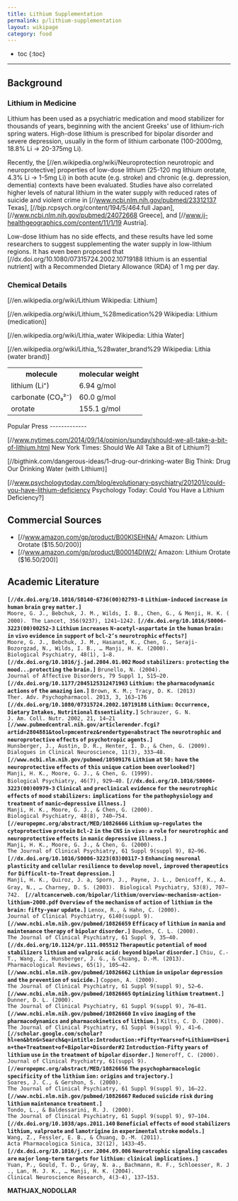 ```yaml
---
title: Lithium Supplementation
permalink: p/lithium-supplementation
layout: wikipage
category: food
---
```


* toc
{:toc}

----

Background
----------

### Lithium in Medicine

Lithium has been used as a psychiatric medication and mood stabilizer for thousands of years, beginning with the ancient Greeks' use of lithium-rich spring waters. High-dose lithium is prescribed for bipolar disorder and severe depression, usually in the form of lithium carbonate (100-2000mg, 18.8% Li → 20-375mg Li).

Recently, the \[//en.wikipedia.org/wiki/Neuroprotection neurotropic and neuroprotective\] properties of low-dose lithium (25-120 mg lithium orotate, 4.3% Li → 1-5mg Li) in both acute (e.g. stroke) and chronic (e.g. depression, dementia) contexts have been evaluated. Studies have also correlated higher levels of natural lithium in the water supply with reduced rates of suicide and violent crime in \[//www.ncbi.nlm.nih.gov/pubmed/23312137 Texas\], \[//bjp.rcpsych.org/content/194/5/464.full Japan\], \[//www.ncbi.nlm.nih.gov/pubmed/24072668 Greece\], and \[//www.ij-healthgeographics.com/content/11/1/19 Austria\].

Low-dose lithium has no side effects, and these results have led some researchers to suggest supplementing the water supply in low-lithium regions. It has even been proposed that \[//dx.doi.org/10.1080/07315724.2002.10719188 lithium is an essential nutrient\] with a Recommended Dietary Allowance (RDA) of 1 mg per day.

### Chemical Details

\[//en.wikipedia.org/wiki/Lithium Wikipedia: Lithium\]

\[//en.wikipedia.org/wiki/Lithium_%28medication%29 Wikipedia: Lithium (medication)\]

\[//en.wikipedia.org/wiki/Lithia_water Wikipedia: Lithia Water\]

\[//en.wikipedia.org/wiki/Lithia_%28water_brand%29 Wikipedia: Lithia (water brand)\]

<table class="wikitable">
<tr>
<th>
molecule

</th>
<th>
molecular weight

</th>
</tr>
<tr>
<td>
lithium (Li⁺)

</td>
<td>
6.94 g/mol

</td>
</tr>
<tr>
<td>
carbonate (CO₃²⁻)

</td>
<td>
60.0 g/mol

</td>
</tr>
<tr>
<td>
orotate

</td>
<td>
155.1 g/mol

</td>
</tr>
</table>
Popular Press
-------------

\[//www.nytimes.com/2014/09/14/opinion/sunday/should-we-all-take-a-bit-of-lithium.html New York Times: Should We All Take a Bit of Lithium?\]

\[//bigthink.com/dangerous-ideas/1-drug-our-drinking-water Big Think: Drug Our Drinking Water (with Lithium)\]

\[//www.psychologytoday.com/blog/evolutionary-psychiatry/201201/could-you-have-lithium-deficiency Psychology Today: Could You Have a Lithium Deficiency?\]

Commercial Sources
------------------

-   \[//www.amazon.com/gp/product/B00KISEHNA/ Amazon: Lithium Orotate ($15.50/200)\]
-   \[//www.amazon.com/gp/product/B00014DIW2/ Amazon: Lithium Orotate ($16.50/200)\]

Academic Literature
-------------------

**`[//dx.doi.org/10.1016/S0140-6736(00)02793-8` `Lithium-induced` `increase` `in` `human` `brain` `grey` `matter.]`**
`Moore, G. J., Bebchuk, J. M., Wilds, I. B., Chen, G., & Menji, H. K. (2000). `
`The Lancet, 356(9237), 1241–1242.`
**`[//dx.doi.org/10.1016/S0006-3223(00)00252-3` `Lithium` `increases` `N-acetyl-aspartate` `in` `the` `human` `brain:` `in` `vivo` `evidence` `in` `support` `of` `bcl-2’s` `neurotrophic` `effects?]`**` `
`Moore, G. J., Bebchuk, J. M., Hasanat, K., Chen, G., Seraji-Bozorgzad, N., Wilds, I. B., … Manji, H. K. (2000). `
`Biological Psychiatry, 48(1), 1–8. `
**`[//dx.doi.org/10.1016/j.jad.2004.01.002` `Mood` `stabilizers:` `protecting` `the` `mood...protecting` `the` `brain.]`**
`Brunello, N. (2004). `
`Journal of Affective Disorders, 79 Suppl 1, S15–20. `
**`[//dx.doi.org/10.1177/2045125312471963` `Lithium:` `the` `pharmacodynamic` `actions` `of` `the` `amazing` `ion.]`**
`Brown, K. M.; Tracy, D. K. (2013)`
`Ther. Adv. Psychopharmacol. 2013, 3, 163–176`
**`[//dx.doi.org/10.1080/07315724.2002.10719188` `Lithium:` `Occurrence,` `Dietary` `Intakes,` `Nutritional` `Essentiality.]`**
`Schrauzer, G. N.`
`J. Am. Coll. Nutr. 2002, 21, 14–21`
**`[//www.pubmedcentral.nih.gov/articlerender.fcgi?artid=2804881&tool=pmcentrez&rendertype=abstract` `The` `neurotrophic` `and` `neuroprotective` `effects` `of` `psychotropic` `agents.]`**
`Hunsberger, J., Austin, D. R., Henter, I. D., & Chen, G. (2009). `
`Dialogues in Clinical Neuroscience, 11(3), 333–48. `
**`[//www.ncbi.nlm.nih.gov/pubmed/10509176` `Lithium` `at` `50:` `have` `the` `neuroprotective` `effects` `of` `this` `unique` `cation` `been` `overlooked?]`**
`Manji, H. K., Moore, G. J., & Chen, G. (1999). `
`Biological Psychiatry, 46(7), 929–40.`
**`[//dx.doi.org/10.1016/S0006-3223(00)00979-3` `Clinical` `and` `preclinical` `evidence` `for` `the` `neurotrophic` `effects` `of` `mood` `stabilizers:` `implications` `for` `the` `pathophysiology` `and` `treatment` `of` `manic–depressive` `illness.]`**
`Manji, H. K., Moore, G. J., & Chen, G. (2000). `
`Biological Psychiatry, 48(8), 740–754. `
**`[//europepmc.org/abstract/MED/10826666` `Lithium` `up-regulates` `the` `cytoprotective` `protein` `Bcl-2` `in` `the` `CNS` `in` `vivo:` `a` `role` `for` `neurotrophic` `and` `neuroprotective` `effects` `in` `manic` `depressive` `illness.]`**
`Manji, H. K., Moore, G. J., & Chen, G. (2000). `
`The Journal of Clinical Psychiatry, 61 Suppl 9(suppl 9), 82–96.`
**`[//dx.doi.org/10.1016/S0006-3223(03)00117-3` `Enhancing` `neuronal` `plasticity` `and` `cellular` `resilience` `to` `develop` `novel,` `improved` `therapeutics` `for` `Difficult-to-Treat` `depression.]`**
`Manji, H. K., Quiroz, J. a, Sporn, J., Payne, J. L., Denicoff, K., A. Gray, N., … Charney, D. S. (2003). `
`Biological Psychiatry, 53(8), 707–742. `
**`[//altcancerweb.com/bipolar/lithium/overview-mechanism-action-lithium-2000.pdf` `Overview` `of` `the` `mechanism` `of` `action` `of` `lithium` `in` `the` `brain:` `fifty-year` `update.]`**
`Lenox, R., & Hahn, C. (2000). `
`Journal of Clinical Psychiatry, 6140(suppl 9).`
**`[//www.ncbi.nlm.nih.gov/pubmed/10826659` `Efficacy` `of` `lithium` `in` `mania` `and` `maintenance` `therapy` `of` `bipolar` `disorder.]`**
`Bowden, C. L. (2000).`
`The Journal of Clinical Psychiatry, 61 Suppl 9, 35–40.`
**`[//dx.doi.org/10.1124/pr.111.005512` `Therapeutic` `potential` `of` `mood` `stabilizers` `lithium` `and` `valproic` `acid:` `beyond` `bipolar` `disorder.]`**
`Chiu, C.-T., Wang, Z., Hunsberger, J. G., & Chuang, D.-M. (2013). `
`Pharmacological Reviews, 65(1), 105–42. `
**`[//www.ncbi.nlm.nih.gov/pubmed/10826662` `Lithium` `in` `unipolar` `depression` `and` `the` `prevention` `of` `suicide.]`**
`Coppen, A. (2000). `
`The Journal of Clinical Psychiatry, 61 Suppl 9(suppl 9), 52–6. `
**`[//www.ncbi.nlm.nih.gov/pubmed/10826665` `Optimizing` `lithium` `treatment.]`**
`Dunner, D. L. (2000). `
`The Journal of Clinical Psychiatry, 61 Suppl 9(suppl 9), 76–81. `
**`[//www.ncbi.nlm.nih.gov/pubmed/10826660` `In` `vivo` `imaging` `of` `the` `pharmacodynamics` `and` `pharmacokinetics` `of` `lithium.]`**
`Kilts, C. D. (2000). `
`The Journal of Clinical Psychiatry, 61 Suppl 9(suppl 9), 41–6. `
**`[//scholar.google.com/scholar?hl=en&btnG=Search&q=intitle:Introduction:+Fifty+Years+of+Lithium+Use+in+the+Treatment+of+Bipolar+Disorder#2` `Introduction-Fifty` `years` `of` `lithium` `use` `in` `the` `treatment` `of` `bipolar` `disorder.]`**
`Nemeroff, C. (2000). `
`Journal of Clinical Psychiatry, 61(suppl 9). `
**`[//europepmc.org/abstract/MED/10826656` `The` `psychopharmacologic` `specificity` `of` `the` `lithium` `ion:` `origins` `and` `trajectory.]`**
`Soares, J. C., & Gershon, S. (2000). `
`The Journal of Clinical Psychiatry, 61 Suppl 9(suppl 9), 16–22. `
**`[//www.ncbi.nlm.nih.gov/pubmed/10826667` `Reduced` `suicide` `risk` `during` `lithium` `maintenance` `treatment.]`**
`Tondo, L., & Baldessarini, R. J. (2000). `
`The Journal of Clinical Psychiatry, 61 Suppl 9(suppl 9), 97–104. `
**`[//dx.doi.org/10.1038/aps.2011.140` `Beneficial` `effects` `of` `mood` `stabilizers` `lithium,` `valproate` `and` `lamotrigine` `in` `experimental` `stroke` `models.]`**
`Wang, Z., Fessler, E. B., & Chuang, D.-M. (2011). `
`Acta Pharmacologica Sinica, 32(12), 1433–45.`
**`[//dx.doi.org/10.1016/j.cnr.2004.09.006` `Neurotrophic` `signaling` `cascades` `are` `major` `long-term` `targets` `for` `lithium:` `clinical` `implications.]`**
`Yuan, P., Gould, T. D., Gray, N. a., Bachmann, R. F., Schloesser, R. J., Lan, M. J. K., … Manji, H. K. (2004). `
`Clinical Neuroscience Research, 4(3-4), 137–153.`

__MATHJAX_NODOLLAR__
